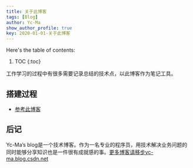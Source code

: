 ```yaml
---
title: 关于此博客
tags: [Blog]
author: Yc-Ma
show_author_profile: true
key: 2020-01-01-关于此博客
---
```


Here's the table of contents:
1. TOC
{:toc}

工作学习的过程中有很多需要记录总结的技术点，以此博客作为笔记工具。

## 搭建过程
- [参考此博客](https://tianqi.name/)

## 后记
Yc-Ma’s blog是一个技术博客。作为一名专业的程序员，用技术解决业务问题的同时能够分享知识也是一件很有成就感的事。[更多博客请移步yc-ma.blog.csdn.net](https://yc-ma.blog.csdn.net/)


